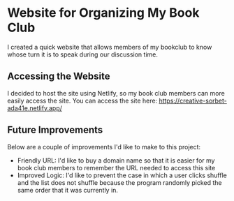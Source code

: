 # Website for Organizing My Book Club
I created a quick website that allows members of my bookclub to know whose turn it is to speak during our discussion time. 

## Accessing the Website
I decided to host the site using Netlify, so my book club members can more easily access the site. You can access the site here: https://creative-sorbet-ada41e.netlify.app/ 

## Future Improvements
Below are a couple of improvements I'd like to make to this project:
* Friendly URL: I'd like to buy a domain name so that it is easier for my book club members to remember the URL needed to access this site
* Improved Logic: I'd like to prevent the case in which a user clicks shuffle and the list does not shuffle because the program randomly picked the same order that it was currently in.
